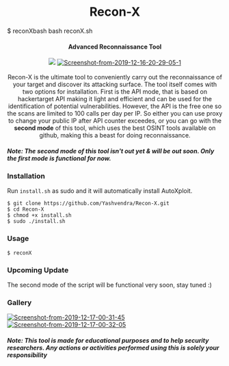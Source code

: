 <h1 align="center">Recon-X</h4>
$ reconXbash 
bash reconX.sh
<h4 align="center">Advanced Reconnaissance Tool</h4>
<p align="center">  
<img src="https://img.shields.io/badge/contributions-welcome-brightgreen.svg?style=flat&label=Contributions&colorA=blue&colorB=black">
<bash install.sh
chmod +x reconX.sh
<p align="center"><a href="https://ibb.co/FBbr1gT"><img src="https://i.ibb.co/Zh6jrWD/Screenshot-from-2019-12-16-20-29-05-1.png" alt="Screenshot-from-2019-12-16-20-29-05-1" border="0"></a><br /><br />
<cd Recon-X>
<chmod +x install.sh>
Recon-X is the ultimate tool to conveniently carry out the reconnaissance of your target and discover its attacking surface. The tool itself comes with two options for installation. First is the API mode, that is based on hackertarget API making it light and efficient and can be used for the identification of potential vulnerabilities. However, the API is the free one so the scans are limited to 100 calls per day per IP. So either you can use proxy to change your public IP after API counter exceedes, or you can go with the <b>second mode</b> of this tool, which uses the best OSINT tools available on github, making this a beast for doing reconnaissance. 
</p>

##### Note: The second mode of this tool isn't out yet & will be out soon. Only the first mode is functional for now.

### Installation
Run `install.sh` as sudo and it will automatically install AutoXploit.
```
$ git clone https://github.com/Yashvendra/Recon-X.git
$ cd Recon-X
$ chmod +x install.sh
$ sudo ./install.sh
```

### Usage
```
$ reconX
```
### Upcoming Update
The second mode of the script will be functional very soon, stay tuned :)

### Gallery
<a href="https://ibb.co/DRvTnyy"><img src="https://i.ibb.co/QKTtGRR/Screenshot-from-2019-12-17-00-31-45.png" alt="Screenshot-from-2019-12-17-00-31-45" border="0"></a>
<a href="https://ibb.co/v4TMCBV"><img src="https://i.ibb.co/VYzk0NJ/Screenshot-from-2019-12-17-00-32-05.png" alt="Screenshot-from-2019-12-17-00-32-05" border="0"></a>


##### Note: This tool is made for educational purposes and to help security researchers. Any actions or activities performed using this is solely your responsibility
